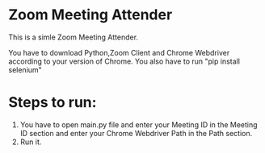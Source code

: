
# Zoom Meeting Attender

This is a simle Zoom Meeting Attender.

You have to download Python,Zoom Client and Chrome Webdriver according to your version of Chrome.
You also have to run "pip install selenium"

# Steps to run:
1. You have to open main.py file and enter your Meeting ID in the Meeting ID section and enter your Chrome Webdriver Path in the Path section.
2. Run it.
